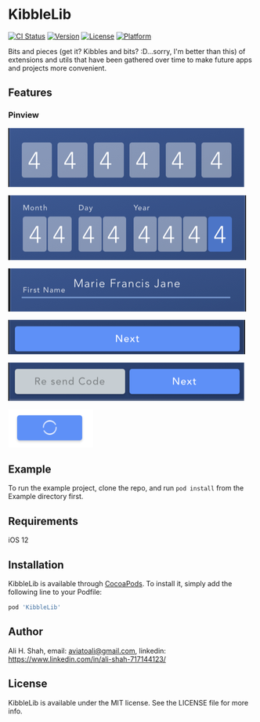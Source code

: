 # KibbleLib

[![CI Status](https://img.shields.io/travis/aviatoali/KibbleLib.svg?style=flat)](https://travis-ci.org/aviatoali/KibbleLib)
[![Version](https://img.shields.io/cocoapods/v/KibbleLib.svg?style=flat)](https://cocoapods.org/pods/KibbleLib)
[![License](https://img.shields.io/cocoapods/l/KibbleLib.svg?style=flat)](https://cocoapods.org/pods/KibbleLib)
[![Platform](https://img.shields.io/cocoapods/p/KibbleLib.svg?style=flat)](https://cocoapods.org/pods/KibbleLib)

Bits and pieces (get it? Kibbles and bits? :D...sorry, I'm better than this) of extensions and utils that have been gathered over time to make future apps and projects more convenient. 

## Features

### Pinview

![Alt text](/KibbleLib/Assets/pinview.png "PinEntryView")

![Alt text](/KibbleLib/Assets/pinview_dob.png "PinEntryView DOB Sample")

![Alt text](/KibbleLib/Assets/textField.png "UnderlineTextField")

![Alt text](/KibbleLib/Assets/standard_button.png "FormActionView")

![Alt text](/KibbleLib/Assets/buttons_joined.png "FormActionView Joined")

![Alt text](/KibbleLib/Assets/button_loading.png "FormActionView with an image")

## Example

To run the example project, clone the repo, and run `pod install` from the Example directory first.

## Requirements
iOS 12
## Installation

KibbleLib is available through [CocoaPods](https://cocoapods.org). To install
it, simply add the following line to your Podfile:

```ruby
pod 'KibbleLib'
```

## Author

Ali H. Shah, email: aviatoali@gmail.com, linkedin: https://www.linkedin.com/in/ali-shah-717144123/

## License

KibbleLib is available under the MIT license. See the LICENSE file for more info.
